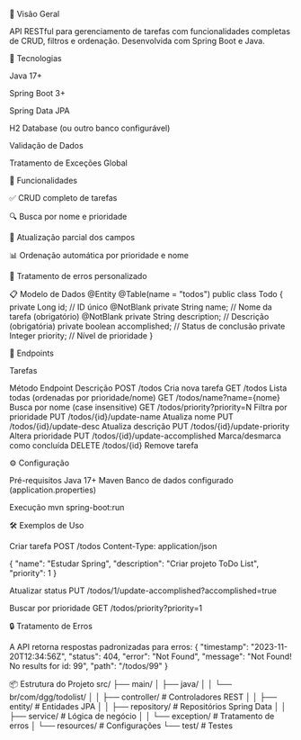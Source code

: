 📌 Visão Geral

API RESTful para gerenciamento de tarefas com funcionalidades completas de CRUD, filtros e ordenação. Desenvolvida com Spring Boot e Java.


🚀 Tecnologias

Java 17+

Spring Boot 3+

Spring Data JPA

H2 Database (ou outro banco configurável)

Validação de Dados

Tratamento de Exceções Global


🌟 Funcionalidades

✅ CRUD completo de tarefas

🔍 Busca por nome e prioridade

🎯 Atualização parcial dos campos

📊 Ordenação automática por prioridade e nome

🚨 Tratamento de erros personalizado


📋 Modelo de Dados
@Entity
@Table(name = "todos")
public class Todo {
    private Long id;                // ID único
    @NotBlank private String name;  // Nome da tarefa (obrigatório)
    @NotBlank private String description; // Descrição (obrigatória)
    private boolean accomplished;   // Status de conclusão
    private Integer priority;       // Nível de prioridade
}


🔗 Endpoints

Tarefas

Método	                    Endpoint	                         Descrição
POST	               /todos	                           Cria nova tarefa
GET	                   /todos	                           Lista todas (ordenadas por prioridade/nome)
GET	                   /todos/name?name={nome}	           Busca por nome (case insensitive)
GET	                   /todos/priority?priority=N	       Filtra por prioridade
PUT	                   /todos/{id}/update-name             Atualiza nome
PUT	                   /todos/{id}/update-desc	           Atualiza descrição
PUT	                   /todos/{id}/update-priority	       Altera prioridade
PUT	                   /todos/{id}/update-accomplished	   Marca/desmarca como concluída
DELETE	               /todos/{id}	                       Remove tarefa


⚙️ Configuração

Pré-requisitos
Java 17+
Maven
Banco de dados configurado (application.properties)

Execução
mvn spring-boot:run


🛠️ Exemplos de Uso

Criar tarefa
POST /todos
Content-Type: application/json

{
    "name": "Estudar Spring",
    "description": "Criar projeto ToDo List",
    "priority": 1
}

Atualizar status
PUT /todos/1/update-accomplished?accomplished=true

Buscar por prioridade
GET /todos/priority?priority=1


🔒 Tratamento de Erros

A API retorna respostas padronizadas para erros:
{
    "timestamp": "2023-11-20T12:34:56Z",
    "status": 404,
    "error": "Not Found",
    "message": "Not Found! No results for id: 99",
    "path": "/todos/99"
}


📦 Estrutura do Projeto
src/
├── main/
│   ├── java/
│   │   └── br/com/dgg/todolist/
│   │       ├── controller/        # Controladores REST
│   │       ├── entity/            # Entidades JPA
│   │       ├── repository/        # Repositórios Spring Data
│   │       ├── service/           # Lógica de negócio
│   │       └── exception/         # Tratamento de erros
│   └── resources/                 # Configurações
└── test/                          # Testes